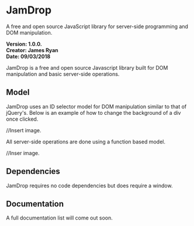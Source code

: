 # JamDrop
A free and open source JavaScript library for server-side programming and DOM manipulation. 

<b>Version: 1.0.0.</b>
<br>
<b>Creator: James Ryan</b>
<br>
<b>Date: 09/03/2018</b>

JamDrop is a free and open source Javascript library built for DOM manipulation and basic server-side operations.

<h2><b>Model</b></h2>

JamDrop uses an ID selector model for DOM manipulation similar to that of jQuery's.
Below is an example of how to change the background of a div once clicked.

//Insert image.

All server-side operations are done using a function based model.

//Inser image.

<h2><b>Dependencies</b></h2>

JamDrop requires no code dependencies but does require a window.

<h2><b>Documentation</b></h2>

A full documentation list will come out soon.
  
